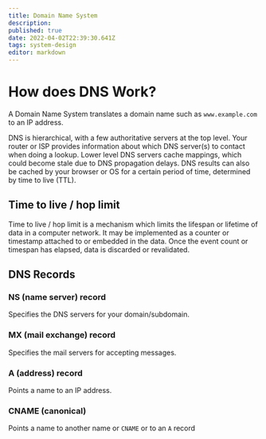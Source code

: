 ```yaml
---
title: Domain Name System
description: 
published: true
date: 2022-04-02T22:39:30.641Z
tags: system-design
editor: markdown
---
```


# How does DNS Work?
A Domain Name System translates a domain name such as `www.example.com` to an IP address. 

DNS is hierarchical, with a few authoritative servers at the top level. Your router or ISP provides information about which DNS server(s) to contact when doing a lookup. Lower level DNS servers cache mappings, which could become stale due to DNS propagation delays. DNS results can also be cached by your browser or OS for a certain period of time, determined by time to live (TTL).

## Time to live / hop limit
Time to live / hop limit is a mechanism which limits the lifespan or lifetime of data in a computer network. It may be implemented as a counter or timestamp attached to or embedded in the data. Once the event count or timespan has elapsed, data is discarded or revalidated.

## DNS Records

### NS (name server) record
Specifies the DNS servers for your domain/subdomain.

### MX (mail exchange) record
Specifies the mail servers for accepting messages.

### A (address) record
Points a name to an IP address.

### CNAME (canonical) 
Points a name to another name or `CNAME` or to an `A` record

